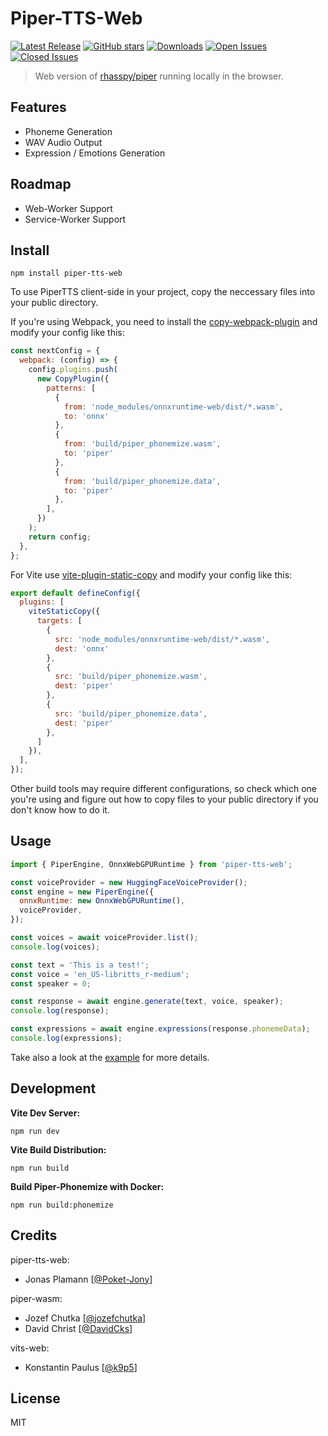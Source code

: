 # Piper-TTS-Web
[![Latest Release](https://img.shields.io/github/release/Poket-Jony/piper-tts-web.svg?style=flat&color=blue)](https://github.com/Poket-Jony/piper-tts-web/releases/latest)
[![GitHub stars](https://img.shields.io/github/stars/Poket-Jony/piper-tts-web?style=flat&color=brightgreen)](https://github.com/Poket-Jony/piper-tts-web/stargazers)
[![Downloads](https://img.shields.io/npm/dt/piper-tts-web?color=brightgreen)](https://github.com/Poket-Jony/piper-tts-web/releases/latest)
[![Open Issues](https://img.shields.io/github/issues-raw/Poket-Jony/piper-tts-web.svg?style=flat&color=yellowgreen)](https://github.com/Poket-Jony/piper-tts-web/issues?q=is%3Aopen+is%3Aissue)
[![Closed Issues](https://img.shields.io/github/issues-closed-raw/Poket-Jony/piper-tts-web.svg?style=flat&color=brightgreen)](https://github.com/Poket-Jony/piper-tts-web/issues?q=is%3Aissue+is%3Aclosed)

> Web version of [rhasspy/piper](https://github.com/rhasspy/piper) running locally in the browser.

## Features
- Phoneme Generation
- WAV Audio Output
- Expression / Emotions Generation

## Roadmap
- Web-Worker Support
- Service-Worker Support

## Install
```shell
npm install piper-tts-web
```

To use PiperTTS client-side in your project, copy the neccessary files into your public directory.

If you're using Webpack, you need to install the [copy-webpack-plugin](https://www.npmjs.com/package/copy-webpack-plugin) and modify your config like this:
```javascript
const nextConfig = {
  webpack: (config) => {
    config.plugins.push(
      new CopyPlugin({
        patterns: [
          {
            from: 'node_modules/onnxruntime-web/dist/*.wasm',
            to: 'onnx'
          },
          {
            from: 'build/piper_phonemize.wasm',
            to: 'piper'
          },
          {
            from: 'build/piper_phonemize.data',
            to: 'piper'
          },
        ],
      })
    );
    return config;
  },
};
```

For Vite use [vite-plugin-static-copy](https://www.npmjs.com/package/vite-plugin-static-copy) and modify your config like this:
```javascript
export default defineConfig({
  plugins: [
    viteStaticCopy({
      targets: [
        {
          src: 'node_modules/onnxruntime-web/dist/*.wasm',
          dest: 'onnx'
        },
        {
          src: 'build/piper_phonemize.wasm',
          dest: 'piper'
        },
        {
          src: 'build/piper_phonemize.data',
          dest: 'piper'
        },
      ]
    }),
  ],
});
```

Other build tools may require different configurations, so check which one you're using and figure out how to copy files to your public directory if you don't know how to do it.

## Usage
```javascript
import { PiperEngine, OnnxWebGPURuntime } from 'piper-tts-web';

const voiceProvider = new HuggingFaceVoiceProvider();
const engine = new PiperEngine({
  onnxRuntime: new OnnxWebGPURuntime(),
  voiceProvider,
});

const voices = await voiceProvider.list();
console.log(voices);

const text = 'This is a test!';
const voice = 'en_US-libritts_r-medium';
const speaker = 0;

const response = await engine.generate(text, voice, speaker);
console.log(response);

const expressions = await engine.expressions(response.phonemeData);
console.log(expressions);
```

Take also a look at the [example](./index.html) for more details.

## Development
**Vite Dev Server:**
```shell
npm run dev
```

**Vite Build Distribution:**
```shell
npm run build
```

**Build Piper-Phonemize with Docker:**
```shell
npm run build:phonemize
```

## Credits
piper-tts-web:
- Jonas Plamann [[@Poket-Jony](https://github.com/Poket-Jony)]

piper-wasm:
- Jozef Chutka [[@jozefchutka](https://github.com/jozefchutka)]
- David Christ [[@DavidCks](https://github.com/DavidCks)]

vits-web:
- Konstantin Paulus [[@k9p5](https://github.com/k9p5)]

## License
MIT
